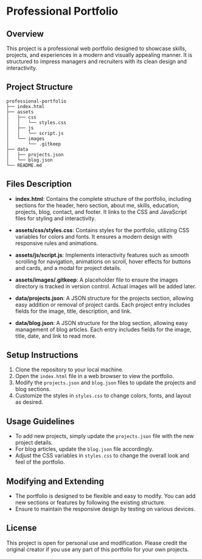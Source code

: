 # Professional Portfolio

## Overview
This project is a professional web portfolio designed to showcase skills, projects, and experiences in a modern and visually appealing manner. It is structured to impress managers and recruiters with its clean design and interactivity.

## Project Structure
```
professional-portfolio
├── index.html
├── assets
│   ├── css
│   │   └── styles.css
│   ├── js
│   │   └── script.js
│   └── images
│       └── .gitkeep
├── data
│   ├── projects.json
│   └── blog.json
└── README.md
```

## Files Description
- **index.html**: Contains the complete structure of the portfolio, including sections for the header, hero section, about me, skills, education, projects, blog, contact, and footer. It links to the CSS and JavaScript files for styling and interactivity.

- **assets/css/styles.css**: Contains styles for the portfolio, utilizing CSS variables for colors and fonts. It ensures a modern design with responsive rules and animations.

- **assets/js/script.js**: Implements interactivity features such as smooth scrolling for navigation, animations on scroll, hover effects for buttons and cards, and a modal for project details.

- **assets/images/.gitkeep**: A placeholder file to ensure the images directory is tracked in version control. Actual images will be added later.

- **data/projects.json**: A JSON structure for the projects section, allowing easy addition or removal of project cards. Each project entry includes fields for the image, title, description, and link.

- **data/blog.json**: A JSON structure for the blog section, allowing easy management of blog articles. Each entry includes fields for the image, title, date, and link to read more.

## Setup Instructions
1. Clone the repository to your local machine.
2. Open the `index.html` file in a web browser to view the portfolio.
3. Modify the `projects.json` and `blog.json` files to update the projects and blog sections.
4. Customize the styles in `styles.css` to change colors, fonts, and layout as desired.

## Usage Guidelines
- To add new projects, simply update the `projects.json` file with the new project details.
- For blog articles, update the `blog.json` file accordingly.
- Adjust the CSS variables in `styles.css` to change the overall look and feel of the portfolio.

## Modifying and Extending
- The portfolio is designed to be flexible and easy to modify. You can add new sections or features by following the existing structure.
- Ensure to maintain the responsive design by testing on various devices.

## License
This project is open for personal use and modification. Please credit the original creator if you use any part of this portfolio for your own projects.